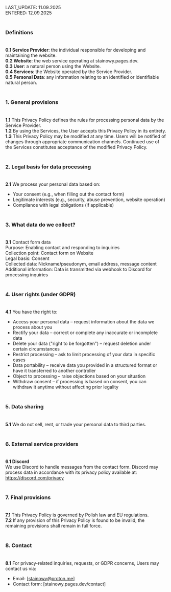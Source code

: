 LAST_UPDATE: 11.09.2025  
ENTERED: 12.09.2025

### <br> Definitions <br><br>
**0.1 Service Provider**: the individual responsible for developing and maintaining the website.<br>
**0.2 Website**: the web service operating at stainowy.pages.dev.<br>
**0.3 User**: a natural person using the Website.<br>
**0.4 Services**: the Website operated by the Service Provider.<br>
**0.5 Personal Data**: any information relating to an identified or identifiable natural person.<br>

### <br> 1. General provisions <br><br>
**1.1** This Privacy Policy defines the rules for processing personal data by the Service Provider.<br>
**1.2** By using the Services, the User accepts this Privacy Policy in its entirety.<br>
**1.3** This Privacy Policy may be modified at any time. Users will be notified of changes through appropriate communication channels. Continued use of the Services constitutes acceptance of the modified Privacy Policy.<br>

### <br> 2. Legal basis for data processing <br><br>
**2.1** We process your personal data based on:<br>
- Your consent (e.g., when filling out the contact form)<br>
- Legitimate interests (e.g., security, abuse prevention, website operation)<br>
- Compliance with legal obligations (if applicable)<br>

### <br> 3. What data do we collect? <br><br>
**3.1** Contact form data<br>
Purpose: Enabling contact and responding to inquiries<br>
Collection point: Contact form on Website<br>
Legal basis: Consent<br>
Collected data: Nickname/pseudonym, email address, message content<br>
Additional information: Data is transmitted via webhook to Discord for processing inquiries<br>

### <br> 4. User rights (under GDPR) <br><br>
**4.1** You have the right to:<br>
- Access your personal data – request information about the data we process about you<br>
- Rectify your data – correct or complete any inaccurate or incomplete data<br>
- Delete your data ("right to be forgotten") – request deletion under certain circumstances<br>
- Restrict processing – ask to limit processing of your data in specific cases<br>
- Data portability – receive data you provided in a structured format or have it transferred to another controller<br>
- Object to processing – raise objections based on your situation<br>
- Withdraw consent – if processing is based on consent, you can withdraw it anytime without affecting prior legality<br>

### <br> 5. Data sharing <br><br>
**5.1** We do not sell, rent, or trade your personal data to third parties.<br>

### <br> 6. External service providers <br><br>
**6.1 Discord**<br>
We use Discord to handle messages from the contact form. Discord may process data in accordance with its privacy policy available at: https://discord.com/privacy<br>

### <br> 7. Final provisions <br><br>
**7.1** This Privacy Policy is governed by Polish law and EU regulations.<br>
**7.2** If any provision of this Privacy Policy is found to be invalid, the remaining provisions shall remain in full force.<br>

### <br> 8. Contact<br><br>
**8.1** For privacy-related inquiries, requests, or GDPR concerns, Users may contact us via:<br>
- Email: [stainowy@proton.me]<br>
- Contact form: [stainowy.pages.dev/contact]<br>
